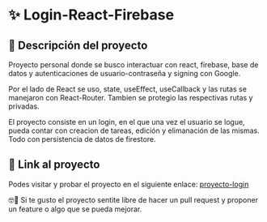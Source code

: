 # ✨ Login-React-Firebase

##  📄 Descripción del proyecto
Proyecto personal donde se busco interactuar con react, firebase, base de datos y autenticaciones de usuario-contraseña y signing con Google.

Por el lado de React se uso, state, useEffect, useCallback y las rutas se manejaron con React-Router.
Tambien se protegio las respectivas rutas y privadas.

El proyecto consiste en un login, en el que una vez el usuario se logue, pueda contar con creacion de tareas, edición y elimanación de las mismas. Todo con persistencia de datos de firestore.

## 🚀 Link al proyecto

Podes visitar y probar el proyecto en el siguiente enlace: [proyecto-login](https://crud-react-6d1b8.web.app/)

🤓🤝 Si te gusto el proyecto sentite libre de hacer un pull request y proponer un feature o algo que se pueda mejorar.
